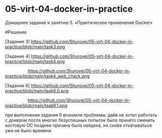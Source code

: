 # 05-virt-04-docker-in-practice
Домашнее задание к занятию 5. «Практическое применение Docker»

#Решение

[Задание 3] https://github.com/Shurovej/05-virt-04-docker-in-practice/blob/main/task3.png

[Задание 4] https://github.com/Shurovej/05-virt-04-docker-in-practice/blob/main/task4.png

      https://github.com/Shurovej/05-virt-04-docker-in-practice/blob/main/task4_web_check.png

[Задание 6] https://github.com/Shurovej/05-virt-04-docker-in-practice/blob/main/task6.0.png

      https://github.com/Shurovej/05-virt-04-docker-in-practice/blob/main/task6.1.png

при выполнении задания 6 возникли проблемы:
дайв не хотел работать с докером после многих безуспешных попыток было принято сменить хостовую ОС
позднее причина была найдена, но снова откатываться уже не было времени

